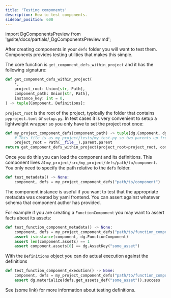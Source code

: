 ```yaml
---
title: 'Testing components'
description: How to test components.
sidebar_position: 600
---
```


import DgComponentsPreview from '@site/docs/partials/\_DgComponentsPreview.md';

<DgComponentsPreview />

After creating components in your `defs` folder you will want to test them. Components provides testing utilities that makes this simple.

The core function is `get_component_defs_within_project` and it has the following signature:

```python
def get_component_defs_within_project(
    *,
    project_root: Union[str, Path],
    component_path: Union[str, Path],
    instance_key: int = 0,
) -> tuple[Component, Definitions]:
```

`project_root` is the root of the project, typically the folder that contains `pyproject.toml` or `setup.py`. In test cases it is very convenient to setup a lightweight wrapper so you only have to set the project root once:

```python
def my_project_component_defs(component_path) -> tuple[dg.Component, dg.Definitions]:
    # This file is as my_project/tests/my_test.py so two parents up from the test file 
    project_root = Path(__file__).parent.parent
return get_component_defs_within_project(project_root=project_root, component_path=component_path)
```

Once you do this you can load the component and its definitions. This component lives at `my_project/src/my_project/defs/path/to/component`. You only need to specify the path relative to the `defs` folder.

```python
def test_metadata() -> None:
    component, defs = my_project_component_defs("path/to/component")
```

The component instance is useful if you want to test that the appropriate metadata was created by yaml frontend. You can assert against whatever schema that component author has provided. 

For example if you are creating a `FunctionComponent` you may want to assert facts about its assets:

```python
def test_function_component_metadata() -> None:
    component, defs = my_project_component_defs("path/to/function_component")
    assert isinstance(component, dg.FunctionComponent)
    assert len(component.assets) == 1
    assert component.assets[0] == dg.AssetKey("some_asset")
```

With the `Definitions` object you can do actual execution against the definitions

```python
def test_function_component_execution() -> None:
    component, defs = my_project_component_defs("path/to/function_component")
    assert dg.materialize(defs.get_assets_def("some_asset")).success
```

See (some link) for more information about testing definitions.
